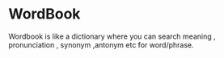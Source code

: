 # WordBook
Wordbook is like a dictionary where you can search meaning , pronunciation , synonym ,antonym etc  for word/phrase.
